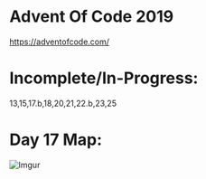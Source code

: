 # Advent Of Code 2019
https://adventofcode.com/

# Incomplete/In-Progress:
13,15,17.b,18,20,21,22.b,23,25

# Day 17 Map:

![Imgur](https://i.imgur.com/kYg6vXT.png)
